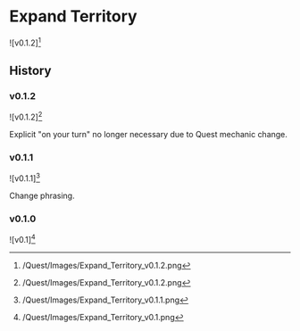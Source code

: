 # Expand Territory

![v0.1.2][^v0.1.2]

## History

### v0.1.2

![v0.1.2][^v0.1.2]

Explicit "on your turn" no longer necessary due to Quest mechanic change.

### v0.1.1

![v0.1.1][^v0.1.1]

Change phrasing.

### v0.1.0

![v0.1][^v0.1.0]

[^v0.1.0]: /Quest/Images/Expand_Territory_v0.1.png
[^v0.1.1]: /Quest/Images/Expand_Territory_v0.1.1.png
[^v0.1.2]: /Quest/Images/Expand_Territory_v0.1.2.png
